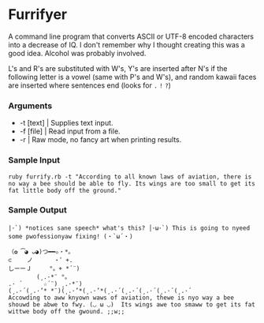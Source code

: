 # Furrifyer
A command line program that converts ASCII or UTF-8 encoded characters into a decrease of IQ. I don't remember why I thought creating this was a good idea. Alcohol was probably involved.

L's and R's are substituted with W's, Y's are inserted after N's if the following letter is a vowel (same with P's and W's), and random kawaii faces are inserted where sentences end (looks for `.` `!` `?`) 

### Arguments
* -t    [text]	| Supplies text input.
* -f 	[file]	| Read input from a file.
* -r 			| Raw mode, no fancy art when printing results.

### Sample Input
```
ruby furrify.rb -t "According to all known laws of aviation, there is no way a bee should be able to fly. Its wings are too small to get its fat little body off the ground."
```
### Sample Output
```
|･`) *notices sane speech* what's this? │･ω･`) This is going to nyeed some pwofessionyaw fixing! (・`ω´・)

（✿ ͡◕ ᴗ◕)つ━━✫・*。
⊂　　 ノ 　　　・゜+.
しーーＪ　　　°。+ *´¨)
        (¸.·*¨ °。
.· ´      ☆´¨) ¸.·*¨)
(¸.·´(¸.·’* *¨)(¸.·’*(¸.·’*(¸.·´(¸.·´(¸.·´(¸.·´(¸.·´
Accowding to aww knyown waws of aviation, thewe is nyo way a bee shouwd be abwe to fwy. (◡ ω ◡)  Its wings awe too smaww to get its fat wittwe body off the gwound. ;;w;;
```
